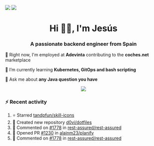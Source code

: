 [![](https://img.shields.io/badge/Jesús_Iglesias-0077B5?style=flat&logo=linkedin&logoColor=white)][linkedin]
[![](https://img.shields.io/badge/d0vi-330F63?style=flat&logo=gitlab&logoColor=white)][gitlab]

<h1 align="center">Hi 👋🏻️, I'm Jesús</h1>
<h3 align="center">A passionate backend engineer from Spain</h3>

🔭 Right now, I'm employed at **Adevinta** contributing to the **coches.net** marketplace

🌱 I’m currently learning **Kubernetes, GitOps and bash scripting**

💬 Ask me about **any Java question you have**

<p align="center">
  <a href="https://skillicons.dev">
    <img src="https://skillicons.dev/icons?i=java,kotlin,spring,postgres,git,kubernetes,docker,kafka,aws,elasticsearch,linux" />
  </a>
</p>

### ⚡ Recent activity

<!--RECENT_ACTIVITY:start-->
1. ⭐ Starred [tandpfun/skill-icons](https://github.com/tandpfun/skill-icons)<br>
2. 📔 Created new repository [d0vi/dotfiles](https://github.com/d0vi/dotfiles)<br>
3. 💬 Commented on [#1778](https://github.com/rest-assured/rest-assured/pull/1778#issuecomment-2045192140) in [rest-assured/rest-assured](https://github.com/rest-assured/rest-assured)<br>
4. 💪 Opened PR [#1230](https://github.com/alainm23/planify/pull/1230) in [alainm23/planify](https://github.com/alainm23/planify)<br>
5. 💬 Commented on [#1778](https://github.com/rest-assured/rest-assured/pull/1778#issuecomment-2028958571) in [rest-assured/rest-assured](https://github.com/rest-assured/rest-assured)<br>
<!--RECENT_ACTIVITY:end-->

[linkedin]: https://linkedin.com/in/jesusiglesiasiglesias
[gitlab]: https://gitlab.com/d0vi
